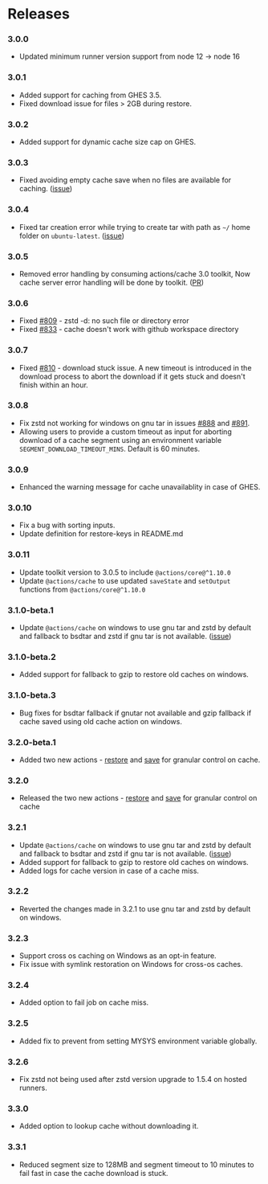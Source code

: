 # Releases

### 3.0.0

- Updated minimum runner version support from node 12 -> node 16

### 3.0.1

- Added support for caching from GHES 3.5.
- Fixed download issue for files > 2GB during restore.

### 3.0.2

- Added support for dynamic cache size cap on GHES.

### 3.0.3

- Fixed avoiding empty cache save when no files are available for caching. ([issue](https://github.com/actions/cache/issues/624))

### 3.0.4

- Fixed tar creation error while trying to create tar with path as `~/` home folder on `ubuntu-latest`. ([issue](https://github.com/actions/cache/issues/689))

### 3.0.5

- Removed error handling by consuming actions/cache 3.0 toolkit, Now cache server error handling will be done by toolkit. ([PR](https://github.com/actions/cache/pull/834))

### 3.0.6

- Fixed [#809](https://github.com/actions/cache/issues/809) - zstd -d: no such file or directory error
- Fixed [#833](https://github.com/actions/cache/issues/833) - cache doesn't work with github workspace directory

### 3.0.7

- Fixed [#810](https://github.com/actions/cache/issues/810) - download stuck issue. A new timeout is introduced in the download process to abort the download if it gets stuck and doesn't finish within an hour.

### 3.0.8

- Fix zstd not working for windows on gnu tar in issues [#888](https://github.com/actions/cache/issues/888) and [#891](https://github.com/actions/cache/issues/891).
- Allowing users to provide a custom timeout as input for aborting download of a cache segment using an environment variable `SEGMENT_DOWNLOAD_TIMEOUT_MINS`. Default is 60 minutes.

### 3.0.9

- Enhanced the warning message for cache unavailablity in case of GHES.

### 3.0.10

- Fix a bug with sorting inputs.
- Update definition for restore-keys in README.md

### 3.0.11

- Update toolkit version to 3.0.5 to include `@actions/core@^1.10.0`
- Update `@actions/cache` to use updated `saveState` and `setOutput` functions from `@actions/core@^1.10.0`

### 3.1.0-beta.1

- Update `@actions/cache` on windows to use gnu tar and zstd by default and fallback to bsdtar and zstd if gnu tar is not available. ([issue](https://github.com/actions/cache/issues/984))

### 3.1.0-beta.2

- Added support for fallback to gzip to restore old caches on windows.

### 3.1.0-beta.3

- Bug fixes for bsdtar fallback if gnutar not available and gzip fallback if cache saved using old cache action on windows.

### 3.2.0-beta.1

- Added two new actions - [restore](restore/action.yml) and [save](save/action.yml) for granular control on cache.

### 3.2.0

- Released the two new actions - [restore](restore/action.yml) and [save](save/action.yml) for granular control on cache

### 3.2.1

- Update `@actions/cache` on windows to use gnu tar and zstd by default and fallback to bsdtar and zstd if gnu tar is not available. ([issue](https://github.com/actions/cache/issues/984))
- Added support for fallback to gzip to restore old caches on windows.
- Added logs for cache version in case of a cache miss.

### 3.2.2

- Reverted the changes made in 3.2.1 to use gnu tar and zstd by default on windows.

### 3.2.3

- Support cross os caching on Windows as an opt-in feature.
- Fix issue with symlink restoration on Windows for cross-os caches.

### 3.2.4

- Added option to fail job on cache miss.

### 3.2.5

- Added fix to prevent from setting MYSYS environment variable globally.

### 3.2.6

- Fix zstd not being used after zstd version upgrade to 1.5.4 on hosted runners.

### 3.3.0

- Added option to lookup cache without downloading it.

### 3.3.1

- Reduced segment size to 128MB and segment timeout to 10 minutes to fail fast in case the cache download is stuck.
